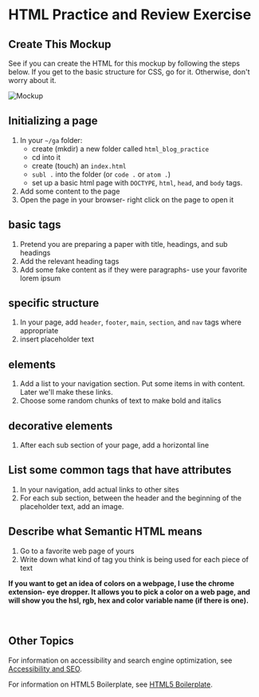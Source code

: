 # HTML Practice and Review Exercise

## Create This Mockup
See if you can create the HTML for this mockup by following the steps below. If you get to the basic structure for CSS, go for it.  Otherwise, don't worry about it. 

![Mockup](https://i.imgur.com/VWjFZnC.png)

## Initializing a page
1. In your `~/ga` folder:
    - create (mkdir) a new folder called `html_blog_practice`
    - cd into it
    - create (touch) an `index.html`
    - `subl .` into the folder (or `code .` or `atom .`)
    - set up a basic html page with `DOCTYPE`, `html`, `head`, and `body` tags.
1. Add some content to the page
1. Open the page in your browser- right click on the page to open it

## basic tags
1. Pretend you are preparing a paper with title, headings, and sub headings
1. Add the relevant heading tags
1. Add some fake content as if they were paragraphs- use your favorite lorem ipsum

## specific structure
1. In your page, add `header`, `footer`, `main`, `section`, and `nav` tags where appropriate
1. insert placeholder text

## elements
1. Add a list to your navigation section.  Put some items in with content. Later we'll make these links.
1. Choose some random chunks of text to make bold and italics

## decorative elements
1. After each sub section of your page, add a horizontal line

## List some common tags that have attributes
1. In your navigation, add actual links to other sites
1. For each sub section, between the header and the beginning of the placeholder text, add an image.

## Describe what Semantic HTML means
1. Go to a favorite web page of yours
1. Write down what kind of tag you think is being used for each piece of text

**If you want to get an idea of colors on a webpage, I use the chrome extension- eye dropper.  It allows you to pick a color on a web page, and will show you the hsl, rgb, hex and color variable name (if there is one).**

<br />

## Other Topics

For information on accessibility and search engine optimization, see [Accessibility and SEO](https://git.generalassemb.ly/atl-wdi/wdi-curriculum-10/blob/master/instructor_notes/unit_01/html/accessibility-and-seo.md).

For information on HTML5 Boilerplate, see [HTML5 Boilerplate](https://git.generalassemb.ly/atl-wdi/wdi-curriculum-10/blob/master/instructor_notes/unit_01/html/html5-boilerplate.md).
